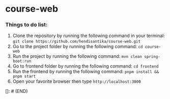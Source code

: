 # course-web

### Things to do list:

1. Clone the repository by running the following command in your terminal:
   `git clone https://github.com/hendisantika/course-web.git`
2. Go to the project folder by running the following command: `cd course-web`
3. Run the project by running the following command: `mvn clean spring-boot:run`
4. Go to frontend folder by running the following command: `cd frontend`
5. Run the frontend by running the following command: `pnpm install && pnpm start`
6. Open your favorite browser then type `http://localhost:3000`

[]: # (END)
